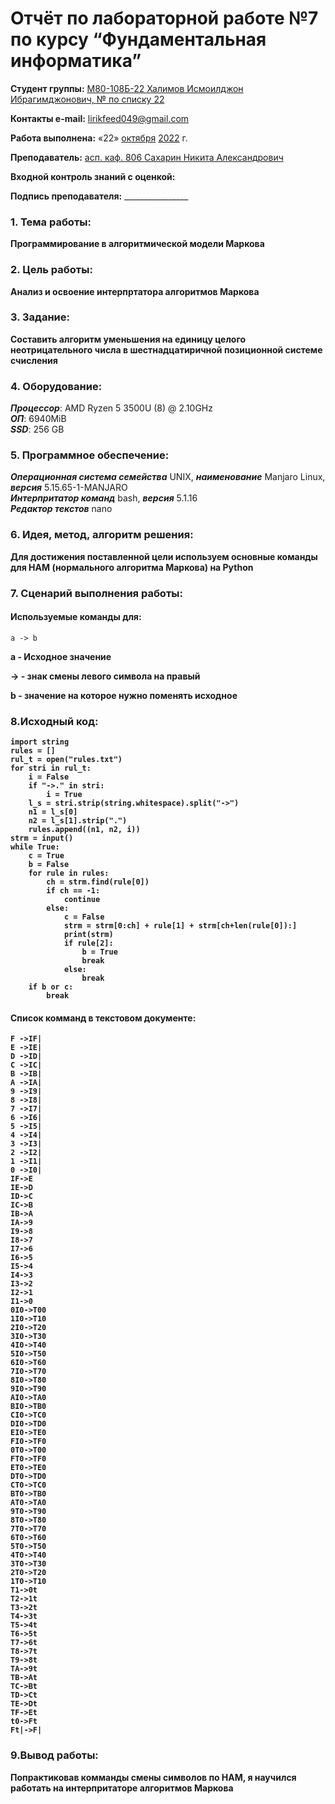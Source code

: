 # Отчёт по лабораторной работе №7 по курсу “Фундаментальная информатика”

<b>Студент группы:</b> <ins>М80-108Б-22 Халимов Исмоилджон Ибрагимджонович, № по списку 22</ins> 

<b>Контакты e-mail:</b> <ins>lirikfeed049@gmail.com</ins>

<b>Работа выполнена:</b> «22» <ins>октября</ins> <ins>2022</ins> г.

<b>Преподаватель:</b> <ins>асп. каф. 806 Сахарин Никита Александрович</ins>

<b>Входной контроль знаний с оценкой:</b> <ins></ins>


<b>Подпись преподавателя:</b> ________________
### 1. Тема работы:
__Программирование в алгоритмической модели Маркова__

### 2. Цель работы:
__Анализ и освоение интерпртатора алгоритмов Маркова__

### 3. Задание:
__Составить алгоритм уменьшения на единицу целого неотрицательного числа в шестнадцатиричной позиционной системе счисления__

### 4. Оборудование:
___Процессор___: AMD Ryzen 5 3500U (8) @ 2.10GHz \
___ОП___: 6940MiB \
___SSD___: 256 GB

### 5. Программное обеспечение:
___Операционная система семейства___ UNIX, ___наименование___ Manjaro Linux, ___версия___  5.15.65-1-MANJARO \
___Интерпритатор команд___ bash, ___версия___ 5.1.16 \
___Редактор текстов___ nano

### 6. Идея, метод, алгоритм решения:
__Для достижения поставленной цели используем основные команды для НАМ (нормального алгоритма Маркова) на Python__

### 7. Сценарий выполнения работы:
#### Используемые команды для:

    a -> b
<b> a - Исходное значение 

<b> -> - знак смены левого символа на правый 

<b> b - значение на которое нужно поменять исходное



### 8.Исходный код:

```
import string
rules = []
rul_t = open("rules.txt")
for stri in rul_t:
    i = False
    if "->." in stri:
        i = True
    l_s = stri.strip(string.whitespace).split("->")
    n1 = l_s[0]
    n2 = l_s[1].strip(".")
    rules.append((n1, n2, i))
strm = input()
while True:
    c = True
    b = False
    for rule in rules:
        ch = strm.find(rule[0])
        if ch == -1:
            continue
        else:
            c = False
            strm = strm[0:ch] + rule[1] + strm[ch+len(rule[0]):]
            print(strm)
            if rule[2]:
                b = True
                break
            else:
                break
    if b or c:
        break
```

#### Список комманд в текстовом документе:
```
F ->IF|
E ->IE|
D ->ID|
C ->IC|
B ->IB|
A ->IA|
9 ->I9|
8 ->I8|
7 ->I7|
6 ->I6|
5 ->I5|
4 ->I4|
3 ->I3|
2 ->I2|
1 ->I1|
0 ->I0|
IF->E
IE->D
ID->C
IC->B
IB->A
IA->9
I9->8
I8->7
I7->6
I6->5
I5->4
I4->3
I3->2
I2->1
I1->0
0I0->T00
1I0->T10
2I0->T20
3I0->T30
4I0->T40
5I0->T50
6I0->T60
7I0->T70
8I0->T80
9I0->T90
AI0->TA0
BI0->TB0
CI0->TC0
DI0->TD0
EI0->TE0
FI0->TF0
0T0->T00
FT0->TF0
ET0->TE0
DT0->TD0
CT0->TC0
BT0->TB0
AT0->TA0
9T0->T90
8T0->T80
7T0->T70
6T0->T60
5T0->T50
4T0->T40
3T0->T30
2T0->T20
1T0->T10
T1->0t
T2->1t
T3->2t
T4->3t
T5->4t
T6->5t
T7->6t
T8->7t
T9->8t
TA->9t
TB->At
TC->Bt
TD->Ct
TE->Dt
TF->Et
t0->Ft
Ft|->F|

```

### 9.Вывод работы:

__Попрактиковав комманды смены символов по НАМ, я научился работать на интерпритаторе алгоритмов Маркова__


